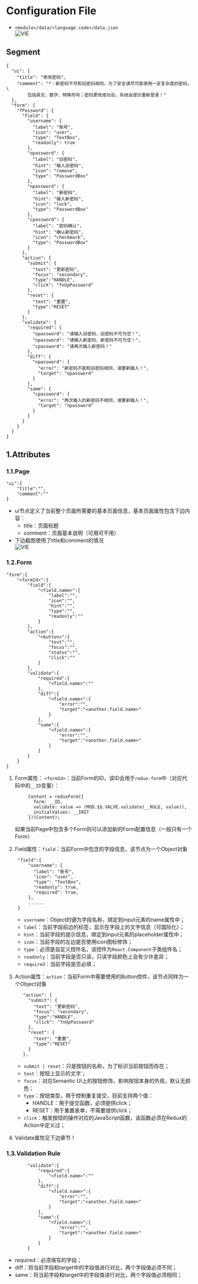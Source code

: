 # Configuration File

* `<module>/data/<language.code>/data.json`<br/>
![VIE](img/vie402.JPG)

## Segment

	{
	  "ui": {
	    "title": "修改密码",
	    "comment": "*：新密码不可和旧密码相同，为了安全请尽可能使用一定复杂度的密码，\ 
			包括英文、数字、特殊符号；密码更改成功后，系统会提示重新登录！"
	  },
	  "form": {
	    "fPassword": {
	      "field": {
	        "username": {
	          "label": "账号",
	          "icon": "user",
	          "type": "TextBox",
	          "readonly": true
	        },
	        "opassword": {
	          "label": "旧密码",
	          "hint": "输入旧密码",
	          "icon": "remove",
	          "type": "PasswordBox"
	        },
	        "npassword": {
	          "label": "新密码",
	          "hint": "输入新密码",
	          "icon": "lock",
	          "type": "PasswordBox"
	        },
	        "cpassword": {
	          "label": "密码确认",
	          "hint": "确认新密码",
	          "icon": "checkmark",
	          "type": "PasswordBox"
	        }
	      },
	      "action": {
	        "submit": {
	          "text": "更新密码",
	          "focus": "secondary",
	          "type":"HANDLE",
	          "click": "fnUpPassword"
	        },
	        "reset": {
	          "text": "重置",
	          "type":"RESET"
	        }
	      },
	      "validate": {
	        "required": {
	          "opassword": "请输入旧密码，旧密码不可为空！",
	          "npassword": "请输入新密码，新密码不可为空！",
	          "cpassword": "请再次输入新密码！"
	        },
	        "diff": {
	          "npassword": {
	            "error": "新密码不能和旧密码相同，请重新输入！",
	            "target": "opassword"
	          }
	        },
	        "same": {
	          "cpassword": {
	            "error": "两次输入的新密码不相同，请重新输入！",
	            "target": "npassword"
	          }
	        }
	      }
	    }
	  }
	}

## 1.Attributes

### 1.1.Page

	"ui":{
		"title":"",
		"comment":""
	}
* ui节点定义了当前整个页面所需要的基本页面信息，基本页面属性包含下边内容：
	* title：页面标题
	* comment：页面基本说明（可用可不用）
* 下边截图使用了title和comment的情况<br/>
![VIE](img/vie401.JPG)

### 1.2.Form

	"form":{
		"<formId>":{
			"field":{
				"<field.name>":{
					"label":"",
					"icon":"",
					"hint":"",
					"type":"",
					"readonly":""
				}
			},
			"action":{
				"<button>":{
					"text":"",
					"focus":"",
					"status":"",
					"click":""
				}
			},
			"validate":{
				"required":{
					"<field.name>":""
				},
				"diff":{
					"<field.name>":{
						"error":"",
						"target":"<another.field.name>"
					}
				},
				"same":{
					"<field.name>":{
						"error":"",
						"target":"<another.field.name>"
					}
				}
			}
		}
	}

1. Form属性： `<formId>`：当前Form的ID，该ID会用于`redux-form`中（对应代码中的`__ID`变量）：

			Content = reduxForm({
			  form: __ID,
			  validate: value => (MOD.$$.VALVE.validate(__RULE, value)),
			  initialValues: __INIT
			})(Content);
	如果当前Page中包含多个Form则可以添加新的Form配置信息（一般只有一个Form）
2. Field属性：`field`：当前Form中包含的字段信息，该节点为一个Object对象

		"field":{
	        "username": {
	          "label": "账号",
	          "icon": "user",
	          "type": "TextBox",
	          "readonly": true,
	          "required": true,
	        },
			......
		}
	* `username`：Object的键为字段名称，绑定到input元素的name属性中；
	* `label`：当前字段前边的标签，显示在字段上的文字信息（可国际化）；
	* `hint`：当前字段的提示信息，绑定到input元素的placeholder属性中；
	* `icon`：当前字段的左边是否使用icon图标修饰；
	* `type`：必须是自定义控件名，该控件为`React.Component`子类组件名；
	* `readonly`：当前字段是否只读，只读字段颜色上会有少许差异；
	* `required`：当前字段是否必填；
3. Action属性：`action`：当前Form中需要使用的Button控件，该节点同样为一个Object对象

	      "action": {
	        "submit": {
	          "text": "更新密码",
	          "focus": "secondary",
	          "type":"HANDLE",
	          "click": "fnUpPassword"
	        },
	        "reset": {
	          "text": "重置",
	          "type":"RESET"
	        }
	      },
	* `submit | reset`：只是按钮的名称，为了标识当前按钮而存在；
	* `text`：按钮上显示的文字；
	* `focus`：对应Semantic UI上的按钮修饰，影响按钮本身的外观，默认无颜色；
	* `type`：按钮类型，用于控制重复提交，目前支持两个值：
		* HANDLE：用于提交函数，必须提供click；
		* RESET：用于重置表单，不需要提供click；
	* `click`：触发按钮的操作对应的JavaScript函数，该函数必须在Redux的Action中定义过；
4. Validate属性见下边章节！

### 1.3.Validation Rule

			"validate":{
				"required":{
					"<field.name>":""
				},
				"diff":{
					"<field.name>":{
						"error":"",
						"target":"<another.field.name>"
					}
				},
				"same":{
					"<field.name>":{
						"error":"",
						"target":"<another.field.name>"
					}
				}
			}

* required：必须填写的字段；
* diff：将当前字段和target中的字段值进行对比，两个字段值必须不同；
* same：将当前字段和target中的字段值进行对比，两个字段值必须相同；
